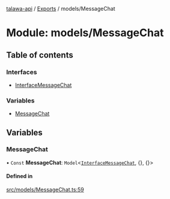 [talawa-api](../README.md) / [Exports](../modules.md) / models/MessageChat

# Module: models/MessageChat

## Table of contents

### Interfaces

- [InterfaceMessageChat](../interfaces/models_MessageChat.InterfaceMessageChat.md)

### Variables

- [MessageChat](models_MessageChat.md#messagechat)

## Variables

### MessageChat

• `Const` **MessageChat**: `Model`\<[`InterfaceMessageChat`](../interfaces/models_MessageChat.InterfaceMessageChat.md), \{\}, \{\}\>

#### Defined in

[src/models/MessageChat.ts:59](https://github.com/adi790uu/talawa-api/blob/b1ec05b/src/models/MessageChat.ts#L59)
